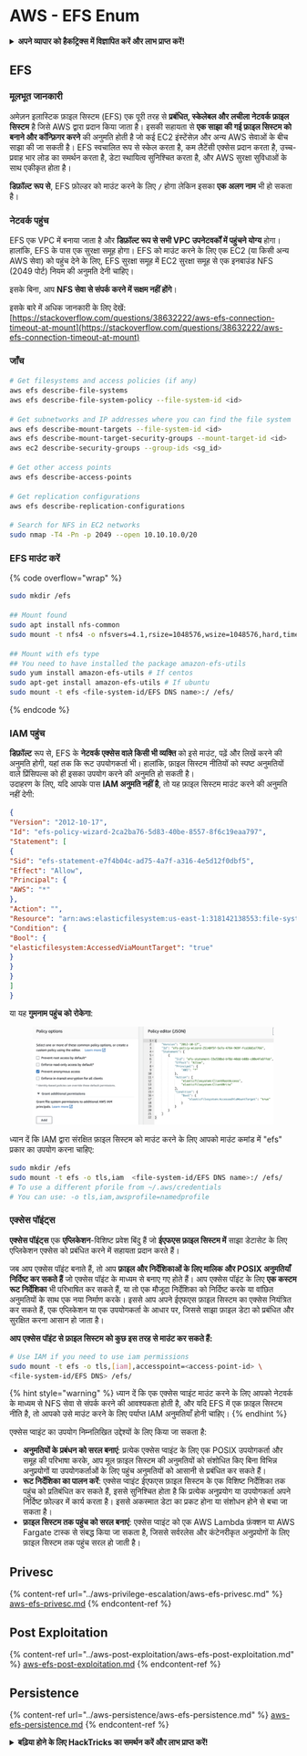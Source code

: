 # AWS - EFS Enum

<details>

<summary><strong>अपने व्यापार को हैकट्रिक्स में विज्ञापित करें और लाभ प्राप्त करें!</strong></summary>

* यदि आप अपनी कंपनी को **हैकट्रिक्स में विज्ञापित** देखना चाहते हैं या यदि आप **PEASS के नवीनतम संस्करण देखना चाहते हैं या HackTricks को PDF में डाउनलोड करना चाहते हैं** तो [**सदस्यता योजनाएं**](https://github.com/sponsors/carlospolop) देखें!
* [**आधिकारिक PEASS और HackTricks स्वैग**](https://peass.creator-spring.com) प्राप्त करें
* [**The PEASS Family**](https://opensea.io/collection/the-peass-family) की खोज करें, हमारा संग्रह अनन्य [**NFTs**](https://opensea.io/collection/the-peass-family)
* **शामिल हों** 💬 [**Discord समूह**](https://discord.gg/hRep4RUj7f) या [**टेलीग्राम समूह**](https://t.me/peass) में या **तक** मुझे **ट्विटर** 🐦 [**@carlospolopm**](https://twitter.com/carlospolopm)** का** **पालन** करें।**
* **अपने हैकिंग ट्रिक्स साझा करें, हैकट्रिक्स और हैकट्रिक्स क्लाउड** गिटहब रेपो में पीआर जमा करके।

</details>

## EFS

### मूलभूत जानकारी

अमेज़न इलास्टिक फ़ाइल सिस्टम (EFS) एक पूरी तरह से **प्रबंधित, स्केलेबल और लचीला नेटवर्क फ़ाइल सिस्टम** है जिसे AWS द्वारा प्रदान किया जाता है। इसकी सहायता से **एक साझा की गई फ़ाइल सिस्टम को बनाने और कॉन्फ़िगर करने** की अनुमति होती है जो कई EC2 इंस्टेंसेज़ और अन्य AWS सेवाओं के बीच साझा की जा सकती है। EFS स्वचालित रूप से स्केल करता है, कम लैटेंसी एक्सेस प्रदान करता है, उच्च-प्रवाह भार लोड का समर्थन करता है, डेटा स्थायित्व सुनिश्चित करता है, और AWS सुरक्षा सुविधाओं के साथ एकीकृत होता है।

**डिफ़ॉल्ट रूप से**, EFS फ़ोल्डर को माउंट करने के लिए **`/`** होगा लेकिन इसका **एक अलग नाम** भी हो सकता है।

### नेटवर्क पहुंच

EFS एक VPC में बनाया जाता है और **डिफ़ॉल्ट रूप से सभी VPC उपनेटवर्कों में पहुंचने योग्य** होगा। हालांकि, EFS के पास एक सुरक्षा समूह होगा। EFS को माउंट करने के लिए एक EC2 (या किसी अन्य AWS सेवा) को पहुंच देने के लिए, EFS सुरक्षा समूह में EC2 सुरक्षा समूह से एक इनबाउंड NFS (2049 पोर्ट) नियम की अनुमति देनी चाहिए।

इसके बिना, आप **NFS सेवा से संपर्क करने में सक्षम नहीं होंगे**।

इसके बारे में अधिक जानकारी के लिए देखें: [https://stackoverflow.com/questions/38632222/aws-efs-connection-timeout-at-mount](https://stackoverflow.com/questions/38632222/aws-efs-connection-timeout-at-mount)

### जाँच
```bash
# Get filesystems and access policies (if any)
aws efs describe-file-systems
aws efs describe-file-system-policy --file-system-id <id>

# Get subnetworks and IP addresses where you can find the file system
aws efs describe-mount-targets --file-system-id <id>
aws efs describe-mount-target-security-groups --mount-target-id <id>
aws ec2 describe-security-groups --group-ids <sg_id>

# Get other access points
aws efs describe-access-points

# Get replication configurations
aws efs describe-replication-configurations

# Search for NFS in EC2 networks
sudo nmap -T4 -Pn -p 2049 --open 10.10.10.0/20
```
### EFS माउंट करें

{% code overflow="wrap" %}
```bash
sudo mkdir /efs

## Mount found
sudo apt install nfs-common
sudo mount -t nfs4 -o nfsvers=4.1,rsize=1048576,wsize=1048576,hard,timeo=600,retrans=2,noresvport <IP>:/ /efs

## Mount with efs type
## You need to have installed the package amazon-efs-utils
sudo yum install amazon-efs-utils # If centos
sudo apt-get install amazon-efs-utils # If ubuntu
sudo mount -t efs <file-system-id/EFS DNS name>:/ /efs/
```
{% endcode %}

### IAM पहुंच

**डिफ़ॉल्ट** रूप से, EFS के **नेटवर्क एक्सेस वाले किसी भी व्यक्ति** को इसे माउंट, पढ़ें और लिखें करने की अनुमति होगी, यहां तक कि रूट उपयोगकर्ता भी। हालांकि, फ़ाइल सिस्टम नीतियों को स्पष्ट अनुमतियों वाले प्रिंसिपल्स को ही इसका उपयोग करने की अनुमति हो सकती है।\
उदाहरण के लिए, यदि आपके पास **IAM अनुमति नहीं है**, तो यह फ़ाइल सिस्टम माउंट करने की अनुमति नहीं देगी:
```json
{
"Version": "2012-10-17",
"Id": "efs-policy-wizard-2ca2ba76-5d83-40be-8557-8f6c19eaa797",
"Statement": [
{
"Sid": "efs-statement-e7f4b04c-ad75-4a7f-a316-4e5d12f0dbf5",
"Effect": "Allow",
"Principal": {
"AWS": "*"
},
"Action": "",
"Resource": "arn:aws:elasticfilesystem:us-east-1:318142138553:file-system/fs-0ab66ad201b58a018",
"Condition": {
"Bool": {
"elasticfilesystem:AccessedViaMountTarget": "true"
}
}
}
]
}
```
या यह **गुमनाम पहुंच को रोकेगा**:

<figure><img src="../../../.gitbook/assets/image (3) (6).png" alt=""><figcaption></figcaption></figure>

ध्यान दें कि IAM द्वारा संरक्षित फ़ाइल सिस्टम को माउंट करने के लिए आपको माउंट कमांड में "efs" प्रकार का उपयोग करना चाहिए:
```bash
sudo mkdir /efs
sudo mount -t efs -o tls,iam  <file-system-id/EFS DNS name>:/ /efs/
# To use a different pforile from ~/.aws/credentials
# You can use: -o tls,iam,awsprofile=namedprofile
```
### एक्सेस पॉइंट्स

**एक्सेस पॉइंट्स** एक **एप्लिकेशन**-विशिष्ट प्रवेश बिंदु हैं जो **ईएफएस फ़ाइल सिस्टम में** साझा डेटासेट के लिए एप्लिकेशन एक्सेस को प्रबंधित करने में सहायता प्रदान करते हैं।

जब आप एक्सेस पॉइंट बनाते हैं, तो आप **फ़ाइल और निर्देशिकाओं के लिए मालिक और POSIX अनुमतियाँ निर्दिष्ट कर सकते हैं** जो एक्सेस पॉइंट के माध्यम से बनाए गए होते हैं। आप एक्सेस पॉइंट के लिए **एक कस्टम रूट निर्देशिका** भी परिभाषित कर सकते हैं, या तो एक मौजूदा निर्देशिका को निर्दिष्ट करके या वांछित अनुमतियों के साथ एक नया निर्माण करके। इससे आप अपने ईएफएस फ़ाइल सिस्टम का एक्सेस नियंत्रित कर सकते हैं, एक एप्लिकेशन या एक उपयोगकर्ता के आधार पर, जिससे साझा फ़ाइल डेटा को प्रबंधित और सुरक्षित करना आसान हो जाता है।

**आप एक्सेस पॉइंट से फ़ाइल सिस्टम को कुछ इस तरह से माउंट कर सकते हैं:**
```bash
# Use IAM if you need to use iam permissions
sudo mount -t efs -o tls,[iam],accesspoint=<access-point-id> \
<file-system-id/EFS DNS> /efs/
```
{% hint style="warning" %}
ध्यान दें कि एक एक्सेस प्वाइंट माउंट करने के लिए आपको नेटवर्क के माध्यम से NFS सेवा से संपर्क करने की आवश्यकता होती है, और यदि EFS में एक फ़ाइल सिस्टम नीति है, तो आपको उसे माउंट करने के लिए पर्याप्त IAM अनुमतियाँ होनी चाहिए।
{% endhint %}

एक्सेस प्वाइंट का उपयोग निम्नलिखित उद्देश्यों के लिए किया जा सकता है:

* **अनुमतियों के प्रबंधन को सरल बनाएं**: प्रत्येक एक्सेस प्वाइंट के लिए एक POSIX उपयोगकर्ता और समूह की परिभाषा करके, आप मूल फ़ाइल सिस्टम की अनुमतियों को संशोधित किए बिना विभिन्न अनुप्रयोगों या उपयोगकर्ताओं के लिए पहुंच अनुमतियों को आसानी से प्रबंधित कर सकते हैं।
* **रूट निर्देशिका का पालन करें**: एक्सेस प्वाइंट ईएफएस फ़ाइल सिस्टम के एक विशिष्ट निर्देशिका तक पहुंच को प्रतिबंधित कर सकते हैं, इससे सुनिश्चित होता है कि प्रत्येक अनुप्रयोग या उपयोगकर्ता अपने निर्दिष्ट फ़ोल्डर में कार्य करता है। इससे अकस्मात डेटा का प्रकट होना या संशोधन होने से बचा जा सकता है।
* **फ़ाइल सिस्टम तक पहुंच को सरल बनाएं**: एक्सेस प्वाइंट को एक AWS Lambda फ़ंक्शन या AWS Fargate टास्क से संबद्ध किया जा सकता है, जिससे सर्वरलेस और कंटेनरीकृत अनुप्रयोगों के लिए फ़ाइल सिस्टम तक पहुंच सरल हो जाती है।

## Privesc

{% content-ref url="../aws-privilege-escalation/aws-efs-privesc.md" %}
[aws-efs-privesc.md](../aws-privilege-escalation/aws-efs-privesc.md)
{% endcontent-ref %}

## Post Exploitation

{% content-ref url="../aws-post-exploitation/aws-efs-post-exploitation.md" %}
[aws-efs-post-exploitation.md](../aws-post-exploitation/aws-efs-post-exploitation.md)
{% endcontent-ref %}

## Persistence

{% content-ref url="../aws-persistence/aws-efs-persistence.md" %}
[aws-efs-persistence.md](../aws-persistence/aws-efs-persistence.md)
{% endcontent-ref %}

<details>

<summary><strong>बढ़िया होने के लिए HackTricks का समर्थन करें और लाभ प्राप्त करें!</strong></summary>

* यदि आप अपनी कंपनी को HackTricks में विज्ञापित करना चाहते हैं या यदि आप PEASS के नवीनतम संस्करण को देखना चाहते हैं या HackTricks को PDF में डाउनलोड करना चाहते हैं, तो [**सदस्यता योजनाएं**](https://github.com/sponsors/carlospolop) देखें!
* [**आधिकारिक PEASS और HackTricks स्वैग**](https://peass.creator-spring.com) प्राप्त करें
* [**The PEASS Family**](https://opensea.io/collection/the-peass-family) की खोज करें, हमारा विशेष [**NFT**](https://opensea.io/collection/the-peass-family) संग्रह
* **💬 [**Discord समूह**](https://discord.gg/hRep4RUj7f) या [**टेलीग्राम समूह**](https://t.me/peass) में शामिल हों या मुझे **ट्विटर** 🐦 [**@carlospolopm**](https://twitter.com/carlospolopm)** का** अनुसरण करें।
* **अपने हैकिंग ट्रिक्स साझा करें,** [**HackTricks**](https://github.com/carlospolop/hacktricks) और [**HackTricks Cloud**](https://github.com/carlospolop/hacktricks-cloud) github repos में PR जमा करके।

</details>
